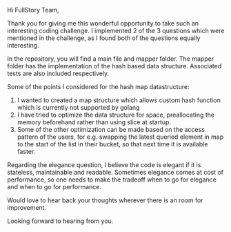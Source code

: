 Hi FullStory Team,

Thank you for giving me this wonderful opportunity to take such an interesting coding challenge.
I implemented 2 of the 3 questions which were mentioned in the challenge, as I found both of the
questions equally interesting.

In the repository, you will find a main file and mapper folder. The mapper folder has the implementation
of the hash based data structure. Associated tests are also included respectively.

Some of the points I considered for the hash map datastructure:
1. I wanted to created a map structure which allows custom hash function which is currently not
supported by golang
2. I have tried to optimize the data structure for space, preallocating the memory beforehand rather than
   using slice at startup.
3. Some of the other optimization can be made based on the access pattern of the users, for e.g. swapping
   the latest queried element in map to the start of the list in their bucket, so that next time it is available
   faster.

Regarding the elegance question, I believe the code is elegant if it is stateless, maintainable and readable.
Sometimes elegance comes at cost of performance, so one needs to make the tradeoff when to go for elegance and when
to go for performance.

Would love to hear back your thoughts wherever there is an room for improvement.

Looking forward to hearing from you.
